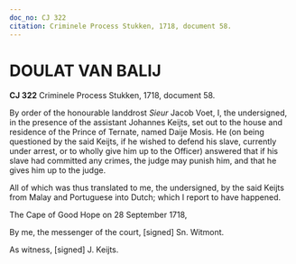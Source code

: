 ```yaml
---
doc_no: CJ 322
citation: Criminele Process Stukken, 1718, document 58.
---
```


# DOULAT VAN BALIJ

**CJ 322** Criminele Process Stukken, 1718, document 58.

By order of the honourable landdrost *Sieur* Jacob Voet, I, the undersigned, in the presence of the assistant Johannes Keijts, set out to the house and residence of the Prince of Ternate, named Daije Mosis. He (on being questioned by the said Keijts, if he wished to defend his slave, currently under arrest, or to wholly give him up to the Officer) answered that if his slave had committed any crimes, the judge may punish him, and that he gives him up to the judge.

All of which was thus translated to me, the undersigned, by the said Keijts from Malay and Portuguese into Dutch; which I report to have happened.

The Cape of Good Hope on 28 September 1718,

By me, the messenger of the court, \[signed\] Sn. Witmont.

As witness, \[signed\] J. Keijts.